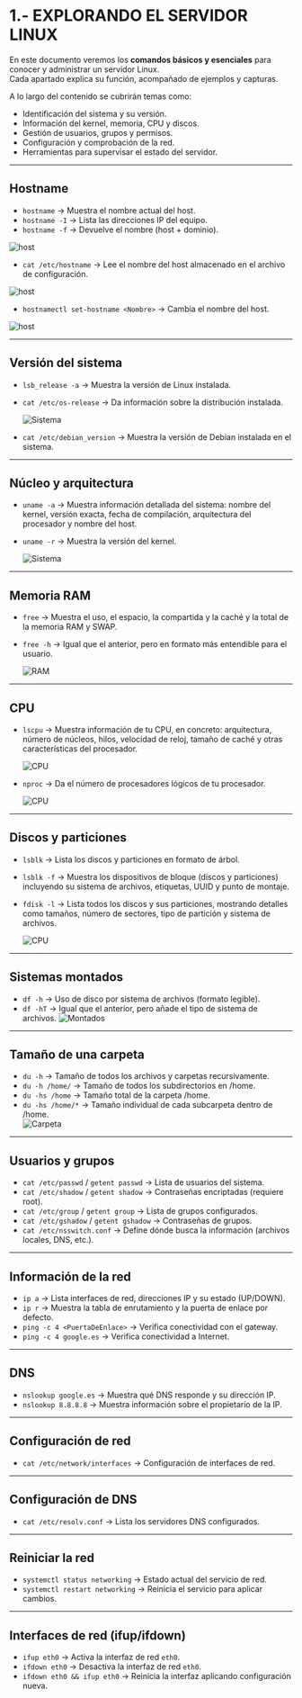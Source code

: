 # 1.- EXPLORANDO EL SERVIDOR LINUX

En este documento veremos los **comandos básicos y esenciales** para conocer y administrar un servidor Linux.  
Cada apartado explica su función, acompañado de ejemplos y capturas.  

A lo largo del contenido se cubrirán temas como:  

- Identificación del sistema y su versión.  
- Información del kernel, memoria, CPU y discos.  
- Gestión de usuarios, grupos y permisos.  
- Configuración y comprobación de la red.  
- Herramientas para supervisar el estado del servidor.
  
---

##  Hostname
- `hostname` -> Muestra el nombre actual del host.  
- `hostname -I` -> Lista las direcciones IP del equipo.  
- `hostname -f` -> Devuelve el nombre (host + dominio).

![host](/img/hostname.png)
   
- `cat /etc/hostname` -> Lee el nombre del host almacenado en el archivo de configuración.  

![host](/img/hostname2.png)

- `hostnamectl set-hostname <Nombre>` -> Cambia el nombre del host.

![host](/img/host3.png)


---

##  Versión del sistema
- `lsb_release -a` -> Muestra la versión de Linux instalada.
- `cat /etc/os-release` -> Da información sobre la distribución instalada.
  
  ![Sistema](/img/VersionSistema.png)

- `cat /etc/debian_version` -> Muestra la versión de Debian instalada en el sistema.  

---

##  Núcleo y arquitectura
- `uname -a` -> Muestra información detallada del sistema: nombre del kernel, versión exacta, fecha de compilación, arquitectura del procesador y nombre del host.
   
- `uname -r` ->  Muestra la versión del kernel.

   ![Sistema](/img/VersionNucleo.png)


---

## Memoria RAM
- `free` -> Muestra el uso, el espacio, la compartida y la caché y la total de la memoria RAM y SWAP.  
- `free -h` -> Igual que el anterior, pero en formato más entendible para el usuario.
  
   ![RAM](/img/RAM.png)

---

## CPU
- `lscpu` -> Muestra información de tu CPU, en concreto: arquitectura, número de núcleos, hilos, velocidad de reloj, tamaño de caché y otras características del procesador.
  
   ![CPU](/img/cpu.png)
  
- `nproc` -> Da el número de procesadores lógicos de tu procesador.

   ![CPU](/img/cpu2.png)


---

## Discos y particiones
- `lsblk` -> Lista los discos y particiones en formato de árbol.  
- `lsblk -f` -> Muestra los dispositivos de bloque (discos y particiones) incluyendo su sistema de archivos, etiquetas, UUID y punto de montaje.
- `fdisk -l` -> Lista todos los discos y sus particiones, mostrando detalles como tamaños, número de sectores, tipo de partición y sistema de archivos.

     ![CPU](/img/discos.png)


---

## Sistemas montados
- `df -h` -> Uso de disco por sistema de archivos (formato legible).  
- `df -hT` -> Igual que el anterior, pero añade el tipo de sistema de archivos.
      ![Montados](/img/SistemasMontados.png)


---

## Tamaño de una carpeta
- `du -h` -> Tamaño de todos los archivos y carpetas recursivamente.  
- `du -h /home/` -> Tamaño de todos los subdirectorios en /home.  
- `du -hs /home` -> Tamaño total de la carpeta /home.  
- `du -hs /home/*` -> Tamaño individual de cada subcarpeta dentro de /home.  
      ![Carpeta](/img/Tamaño.png)


---

## Usuarios y grupos
- `cat /etc/passwd` / `getent passwd` -> Lista de usuarios del sistema.  
- `cat /etc/shadow` / `getent shadow` -> Contraseñas encriptadas (requiere root).  
- `cat /etc/group` / `getent group` -> Lista de grupos configurados.  
- `cat /etc/gshadow` / `getent gshadow` -> Contraseñas de grupos.  
- `cat /etc/nsswitch.conf` -> Define dónde busca la información (archivos locales, DNS, etc.).  

---

## Información de la red
- `ip a` -> Lista interfaces de red, direcciones IP y su estado (UP/DOWN).  
- `ip r` -> Muestra la tabla de enrutamiento y la puerta de enlace por defecto.  
- `ping -c 4 <PuertaDeEnlace>` -> Verifica conectividad con el gateway.  
- `ping -c 4 google.es` -> Verifica conectividad a Internet.  

---

## DNS
- `nslookup google.es` -> Muestra qué DNS responde y su dirección IP.  
- `nslookup 8.8.8.8` -> Muestra información sobre el propietario de la IP.  

---

## Configuración de red
- `cat /etc/network/interfaces` -> Configuración de interfaces de red.  

---

## Configuración de DNS
- `cat /etc/resolv.conf` -> Lista los servidores DNS configurados.  

---

## Reiniciar la red
- `systemctl status networking` -> Estado actual del servicio de red.  
- `systemctl restart networking` -> Reinicia el servicio para aplicar cambios.  

---

## Interfaces de red (ifup/ifdown)
- `ifup eth0` -> Activa la interfaz de red `eth0`.  
- `ifdown eth0` -> Desactiva la interfaz de red `eth0`.  
- `ifdown eth0 && ifup eth0` -> Reinicia la interfaz aplicando configuración nueva.  

